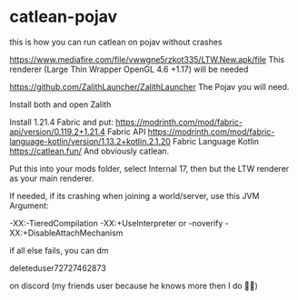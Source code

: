 # catlean-pojav

this is how you can run catlean on pojav without crashes

https://www.mediafire.com/file/vwwgne5rzkot335/LTW.New.apk/file This renderer (Large Thin Wrapper OpenGL 4.6 +1.17) will be needed

https://github.com/ZalithLauncher/ZalithLauncher The Pojav you will need.


Install both and open Zalith


Install 1.21.4 Fabric and put:
https://modrinth.com/mod/fabric-api/version/0.119.2+1.21.4 Fabric API
https://modrinth.com/mod/fabric-language-kotlin/version/1.13.2+kotlin.2.1.20 Fabric Language Kotlin
https://catlean.fun/ And obviously catlean.

Put this into your mods folder, select Internal 17, then but the LTW renderer as your main renderer.

If needed, if its crashing when joining a world/server, use this JVM Argument:

-XX:-TieredCompilation -XX:+UseInterpreter
or
-noverify -XX:+DisableAttachMechanism

if all else fails, you can dm

deleteduser72727462873

on discord (my friends user because he knows more then I do 🤷‍♂️)
